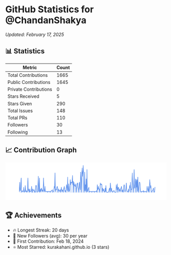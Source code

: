 # GitHub Statistics for @ChandanShakya
*Updated: February 17, 2025*

## 📊 Statistics
| Metric | Count |
|--------|--------|
| Total Contributions | 1665 |
| Public Contributions | 1645 |
| Private Contributions | 0 |
| Stars Received | 5 |
| Stars Given | 290 |
| Total Issues | 148 |
| Total PRs | 110 |
| Followers | 30 |
| Following | 13 |

## 📈 Contribution Graph

![Contribution Graph](./contribution_graph.png)

## 🏆 Achievements

- 🔥 Longest Streak: 20 days
- 👥 New Followers (avg): 30 per year
- 📅 First Contribution: Feb 18, 2024
- ⭐ Most Starred: kurakahani.github.io (3 stars)
